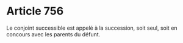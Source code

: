 # Article 756

Le conjoint successible est appelé à la succession, soit seul, soit en concours avec les parents du défunt.
